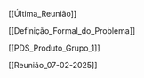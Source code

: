 
[[Última_Reunião]]

[[Definição_Formal_do_Problema]]

[[PDS_Produto_Grupo_1]]

[[Reunião_07-02-2025]]